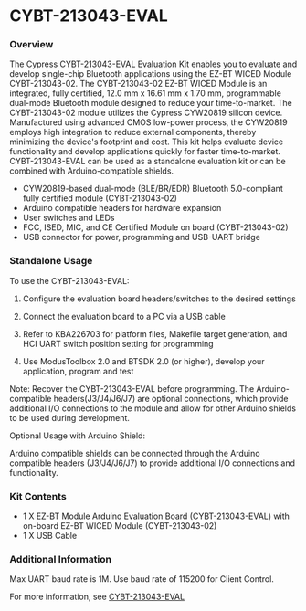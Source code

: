 # CYBT-213043-EVAL

### Overview

The Cypress CYBT-213043-EVAL Evaluation Kit enables you to evaluate and develop single-chip Bluetooth applications using the EZ-BT WICED Module CYBT-213043-02. The CYBT-213043-02 EZ-BT WICED Module is an integrated, fully certified, 12.0 mm x 16.61 mm x 1.70 mm, programmable dual-mode Bluetooth module designed to reduce your time-to-market. The CYBT-213043-02 module utilizes the Cypress CYW20819 silicon device.  Manufactured using advanced CMOS low-power process, the CYW20819 employs high integration to reduce external components, thereby minimizing the device's footprint and cost. This kit helps evaluate device functionality and develop applications quickly for faster time-to-market. CYBT-213043-EVAL can be used as a standalone evaluation kit or can be combined with Arduino-compatible shields.

* CYW20819-based dual-mode (BLE/BR/EDR) Bluetooth 5.0-compliant fully certified module (CYBT-213043-02)
* Arduino compatible headers for hardware expansion
* User switches and LEDs
* FCC, ISED, MIC, and CE Certified Module on board (CYBT-213043-02)
* USB connector for power, programming and USB-UART bridge

### Standalone Usage

To use the CYBT-213043-EVAL:

1) Configure the evaluation board headers/switches to the desired settings 

2) Connect the evaluation board to a PC via a USB cable

3) Refer to KBA226703 for platform files, Makefile target generation, and HCI UART switch position setting for programming

4) Use ModusToolbox 2.0 and BTSDK 2.0 (or higher), develop your application, program and test

Note: Recover the CYBT-213043-EVAL before programming. The Arduino-compatible headers(J3/J4/J6/J7) are optional connections, which provide additional I/O connections to the module and allow for other Arduino shields to be used during development.

Optional Usage with Arduino Shield:

Arduino compatible shields can be connected through the Arduino compatible headers (J3/J4/J6/J7) to provide additional I/O connections and functionality.

### Kit Contents

* 1 X EZ-BT Module Arduino Evaluation Board (CYBT-213043-EVAL) with on-board EZ-BT WICED Module (CYBT-213043-02)
* 1 X USB Cable

### Additional Information

Max UART baud rate is 1M. Use baud rate of 115200 for Client Control.

For more information, see [CYBT-213043-EVAL](http://www.cypress.com/CYBT-213043-EVAL)


